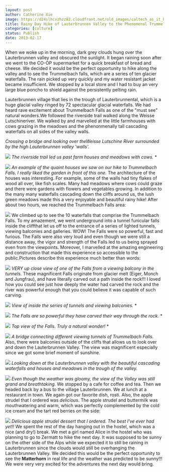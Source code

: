 ```yaml
---
layout: post
author: Catherine Xie
image: https://d24slhcvzhzz82.cloudfront.net/old_images/caltech_as_it_happens/6a0105349b8251970b017c36e8321a970b.jpg
title: Rainy Day Hike of Lauterbrunnen Valley to the Phenomenal Trummelbach Falls
categories: [culture]
status: Publish
date: 2013-02-17
---
```


When we woke up in the morning, dark grey clouds hung over the Lauterbrunnen valley and obscured the sunlight. It began raining soon after we went to the CO-OP supermarket for a quick breakfast of bread and cheese. We decided it would be the perfect opportunity to hike along the valley and to see the Trummelbach falls, which are a series of ten glacier waterfalls. The rain picked up very quickly and my water resistant
jacket became insufficient. We stopped by a local store and I had to buy an very large blue
poncho to shield against the persistently pelting rain.

Lauterbrunnen village that lies in the trough of Lauterbrunnental, which is a huge glacial valley ringed by 72 spectacular glacial waterfalls. We had heard rave excitement about Trummelbach Falls as one of the "must see" natural wonders.We followed the riverside trail walked along the Weisse Lutschineriver. We walked by and marvelled at the little farmhouses with cows grazing in the meadows and the phenonmenally tall cascading waterfalls on all sides of the valley walls.

*Crossing a bridge and looking over theWeisse Lutschine River surrounded by the high Lauterbrunnen valley 'walls'.*


![](https://d24slhcvzhzz82.cloudfront.net/old_images/caltech_as_it_happens/6a0105349b8251970b017d411790d4970c.jpg)
*The riverside trail led us past farm houses and meadows with cows.*
*

![](https://d24slhcvzhzz82.cloudfront.net/old_images/caltech_as_it_happens/6a0105349b8251970b017c36e8346b970b.jpg)
*An example of the quaint houses we saw on our hike to Trummelbach Falls. I really liked the garden in front of this one.*
The architecture of the houses was
interesting. For example, some of the walls had tiny flakes of wood all over,
like fish scales. Many had meadows where cows could graze and there were gardens with flowers and vegetables growing. In addition to the many many waterfalls cascading down the cliffs around us, the lush green meadows made this a very enjoyable and beautiful rainy hike!
 After about two hours, we reached the Trummelbach Falls area:


![](https://d24slhcvzhzz82.cloudfront.net/old_images/caltech_as_it_happens/6a0105349b8251970b017ee88b61f2970d.jpg)
We climbed up to see the 10 waterfalls that comprise the Trummelbach Falls. To my amazement, we went underground into a tunnel funicular falls inside the cliffthat let us off to the entrance of a series of lighted tunnels, viewing balconies and galleries. WOW! The Falls were so powerful, fast and furious. The Falls were also very loud and even though we were still a distance away, the vigor and strength of the Falls led to us being sprayed even from the viewpoints. Moreover, I marvelled at the amazing engineering and construction that made this experience so accessible to the public.Pictures describe this experience much better than words:


![](https://d24slhcvzhzz82.cloudfront.net/old_images/caltech_as_it_happens/6a0105349b8251970b017ee88b6747970d.jpg)
*VERY up close view of one of the Falls from a viewing balcony in the tunnels.*
These magnificent Falls originate from glacier melt (Eiger, Monch and Jungfrau),
and have literally carved out a path inside the rock!!! I loved how you could see just how
deeply the water had carved the rock and the river was powerful enough that you
could believe it was capable of such carving.


![](https://d24slhcvzhzz82.cloudfront.net/old_images/caltech_as_it_happens/6a0105349b8251970b017d4117a7c1970c.jpg)
*View of inside the series of tunnels and viewing balconies.*
*

![](https://d24slhcvzhzz82.cloudfront.net/old_images/caltech_as_it_happens/6a0105349b8251970b017d4117a84a970c.jpg)
*The Falls are so powerful they have carved their way through the rock.*
*

![](https://d24slhcvzhzz82.cloudfront.net/old_images/caltech_as_it_happens/6a0105349b8251970b017ee88b7361970d.jpg)
*Top view of the Falls. Truly a natural wonder!*
*

![](https://d24slhcvzhzz82.cloudfront.net/old_images/caltech_as_it_happens/6a0105349b8251970b017ee88b7583970d.jpg)
*A bridge connecting different viewing tunnels of Trummelbach Falls.*
Also, there were balconies outside of the cliffs that allows us to look over and down the Lauterbrunnen Valley. The view was magnificent especially since we got some brief moment of sunshine.


![](https://d24slhcvzhzz82.cloudfront.net/old_images/caltech_as_it_happens/6a0105349b8251970b017ee88b7818970d.jpg)
*Looking down at the Lauterbrunnen valley with the beautiful cascading waterfalls and houses and meadows in the trough of the valley.*


![](https://d24slhcvzhzz82.cloudfront.net/old_images/caltech_as_it_happens/6a0105349b8251970b017d4117af6d970c.jpg)
*Even though the weather was gloomy, the view of the Valley was still grand and breathtaking.*
We stopped by a cafe for coffee and tea. Then we headed back by a bus to the village Lauterbrunnen. We at lunch at a restaurant in town. We again got our favorite dish, rosti. Also, the apple strudel that I ordered was *delicious*. The apple strudel and buttermilk was mouthwatering and warm, which was perfectly complemented by the cold ice cream and the tart red berries on the side:


![](https://d24slhcvzhzz82.cloudfront.net/old_images/caltech_as_it_happens/6a0105349b8251970b017ee88b7dc7970d.jpg)
*Delicious apple strudel dessert that I ordered. The best I've ever had yet!!*
We
spent the rest of the day hanging out in the hostel, which was a nice (and dry!) break. We met a girl named Alice in the hostel who was planning to go to Zermatt to hike the next day. It was supposed to be sunny on the other side of the Alps while we expected it to still be
raining in Lauterbrunnen since the clouds would still be overhanging the Lauterbrunnen Valley. We decided this would be the perfect opportunity to see the **Matterhorn** in real life and the weather was predicted to be sunny!!! We were very very excited for the adventures the next day would bring.

